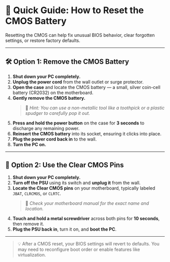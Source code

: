 # 🔁 Quick Guide: How to Reset the CMOS Battery

Resetting the CMOS can help fix unusual BIOS behavior, clear forgotten settings, or restore factory defaults.

---

## 🛠️ Option 1: Remove the CMOS Battery

1. **Shut down your PC completely.**
2. **Unplug the power cord** from the wall outlet or surge protector.
3. **Open the case** and locate the CMOS battery — a small, silver coin-cell battery (CR2032) on the motherboard.
4. **Gently remove the CMOS battery.**  
   > 🔧 *Hint: You can use a non-metallic tool like a toothpick or a plastic spudger to carefully pop it out.*
5. **Press and hold the power button** on the case for **3 seconds** to discharge any remaining power.
6. **Reinsert the CMOS battery** into its socket, ensuring it clicks into place.
7. **Plug the power cord back in** to the wall.
8. **Turn the PC on.**

---

## 🔧 Option 2: Use the Clear CMOS Pins

1. **Shut down your PC completely.**
2. **Turn off the PSU** using its switch and **unplug it** from the wall.
3. **Locate the Clear CMOS pins** on your motherboard, typically labeled `JBAT`, `CLRCMOS`, or `CLRTC`.  
   > 📘 *Check your motherboard manual for the exact name and location.*
4. **Touch and hold a metal screwdriver** across both pins for **10 seconds**, then remove it.
5. **Plug the PSU back in**, turn it on, and **boot the PC**.

---

> 💡 After a CMOS reset, your BIOS settings will revert to defaults. You may need to reconfigure boot order or enable features like virtualization.
